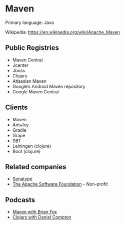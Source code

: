 # Maven

Primary language: Java

Wikipedia: https://en.wikipedia.org/wiki/Apache_Maven

## Public Registries

- Maven Central
- Jcenter
- Jboss
- Clojars
- Atlassian Maven
- Google’s Android Maven repository
- Google Maven Central

## Clients

- Maven
- Ant+Ivy
- Gradle
- Grape
- SBT
- Leiningen (clojure)
- Boot (clojure)

## Related companies

- [Sonatype](https://www.sonatype.com/)
- [The Apache Software Foundation](https://www.apache.org/) - Non-profit

## Podcasts

- [Maven with Brian Fox](https://manifest.fm/6)
- [Clojars with Daniel Compton ](https://manifest.fm/12)
